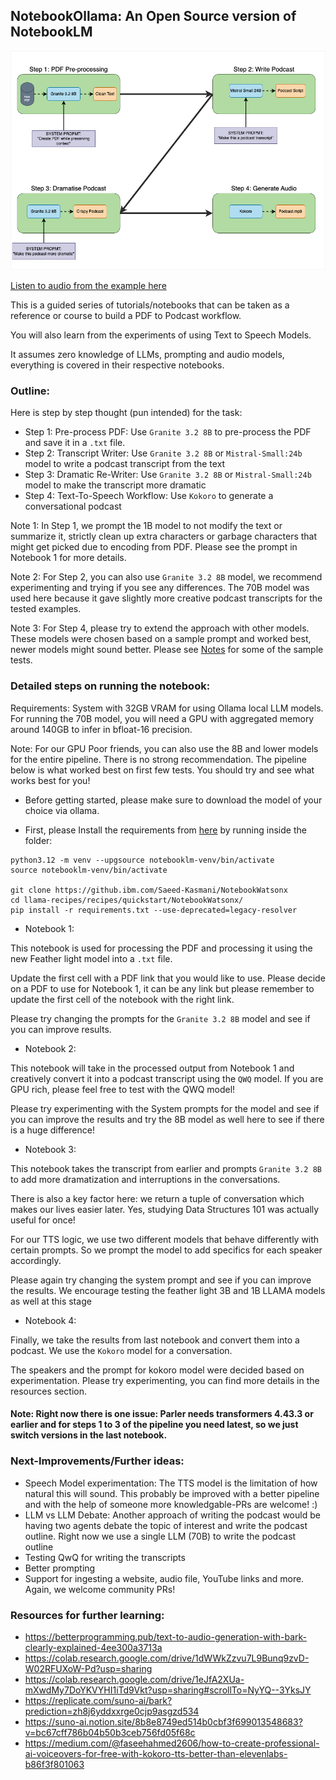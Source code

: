 ## NotebookOllama: An Open Source version of NotebookLM

![NotebookOllama](./resources/Outline.png)

[Listen to audio from the example here](./resources/_podcast.mp3)

This is a guided series of tutorials/notebooks that can be taken as a reference or course to build a PDF to Podcast workflow. 

You will also learn from the experiments of using  Text to Speech Models.

It assumes zero knowledge of LLMs, prompting and audio models, everything is covered in their respective notebooks.

### Outline:

Here is step by step thought (pun intended) for the task:

- Step 1: Pre-process PDF: Use `Granite 3.2 8B` to pre-process the PDF and save it in a `.txt` file.
- Step 2: Transcript Writer: Use `Granite 3.2 8B` or `Mistral-Small:24b` model to write a podcast transcript from the text
- Step 3: Dramatic Re-Writer: Use `Granite 3.2 8B` or `Mistral-Small:24b` model to make the transcript more dramatic
- Step 4: Text-To-Speech Workflow: Use `Kokoro` to generate a conversational podcast

Note 1: In Step 1, we prompt the 1B model to not modify the text or summarize it, strictly clean up extra characters or garbage characters that might get picked due to encoding from PDF. Please see the prompt in Notebook 1 for more details.

Note 2: For Step 2, you can also use `Granite 3.2 8B` model, we recommend experimenting and trying if you see any differences. The 70B model was used here because it gave slightly more creative podcast transcripts for the tested examples.

Note 3: For Step 4, please try to extend the approach with other models. These models were chosen based on a sample prompt and worked best, newer models might sound better. Please see [Notes](./TTS_Notes.md) for some of the sample tests.

### Detailed steps on running the notebook:

Requirements: System with 32GB VRAM for using Ollama local LLM models.
For running the 70B model, you will need a GPU with aggregated memory around 140GB to infer in bfloat-16 precision.

Note: For our GPU Poor friends, you can also use the 8B and lower models for the entire pipeline. There is no strong recommendation. The pipeline below is what worked best on first few tests. You should try and see what works best for you!

- Before getting started, please make sure to download the model of your choice via ollama.


- First, please Install the requirements from [here]() by running inside the folder:

```
python3.12 -m venv --upgsource notebooklm-venv/bin/activate   
source notebooklm-venv/bin/activate     
 
git clone https://github.ibm.com/Saeed-Kasmani/NotebookWatsonx
cd llama-recipes/recipes/quickstart/NotebookWatsonx/
pip install -r requirements.txt --use-deprecated=legacy-resolver 
```

- Notebook 1:

This notebook is used for processing the PDF and processing it using the new Feather light model into a `.txt` file.

Update the first cell with a PDF link that you would like to use. Please decide on a PDF to use for Notebook 1, it can be any link but please remember to update the first cell of the notebook with the right link. 

Please try changing the prompts for the `Granite 3.2 8B` model and see if you can improve results.

- Notebook 2:

This notebook will take in the processed output from Notebook 1 and creatively convert it into a podcast transcript using the `QWQ` model. If you are GPU rich, please feel free to test with the QWQ model!

Please try experimenting with the System prompts for the model and see if you can improve the results and try the 8B model as well here to see if there is a huge difference!

- Notebook 3:

This notebook takes the transcript from earlier and prompts `Granite 3.2 8B` to add more dramatization and interruptions in the conversations. 

There is also a key factor here: we return a tuple of conversation which makes our lives easier later. Yes, studying Data Structures 101 was actually useful for once!

For our TTS logic, we use two different models that behave differently with certain prompts. So we prompt the model to add specifics for each speaker accordingly.

Please again try changing the system prompt and see if you can improve the results. We encourage testing the feather light 3B and 1B LLAMA models as well at this stage

- Notebook 4:

Finally, we take the results from last notebook and convert them into a podcast. We use the `Kokoro` model for a conversation.

The speakers and the prompt for kokoro model were decided based on experimentation. Please try experimenting, you can find more details in the resources section.


#### Note: Right now there is one issue: Parler needs transformers 4.43.3 or earlier and for steps 1 to 3 of the pipeline you need latest, so we just switch versions in the last notebook.

### Next-Improvements/Further ideas:

- Speech Model experimentation: The TTS model is the limitation of how natural this will sound. This probably be improved with a better pipeline and with the help of someone more knowledgable-PRs are welcome! :) 
- LLM vs LLM Debate: Another approach of writing the podcast would be having two agents debate the topic of interest and write the podcast outline. Right now we use a single LLM (70B) to write the podcast outline
- Testing QwQ for writing the transcripts
- Better prompting
- Support for ingesting a website, audio file, YouTube links and more. Again, we welcome community PRs!

### Resources for further learning:

- https://betterprogramming.pub/text-to-audio-generation-with-bark-clearly-explained-4ee300a3713a
- https://colab.research.google.com/drive/1dWWkZzvu7L9Bunq9zvD-W02RFUXoW-Pd?usp=sharing
- https://colab.research.google.com/drive/1eJfA2XUa-mXwdMy7DoYKVYHI1iTd9Vkt?usp=sharing#scrollTo=NyYQ--3YksJY
- https://replicate.com/suno-ai/bark?prediction=zh8j6yddxxrge0cjp9asgzd534
- https://suno-ai.notion.site/8b8e8749ed514b0cbf3f699013548683?v=bc67cff786b04b50b3ceb756fd05f68c
- https://medium.com/@faseehahmed2606/how-to-create-professional-ai-voiceovers-for-free-with-kokoro-tts-better-than-elevenlabs-b86f3f801063

